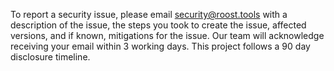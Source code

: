 To report a security issue, please email security@roost.tools with a description of the issue, the steps you took to create the issue, affected versions, and if known, mitigations for the issue. Our team will acknowledge receiving your email within 3 working days. This project follows a 90 day disclosure timeline.